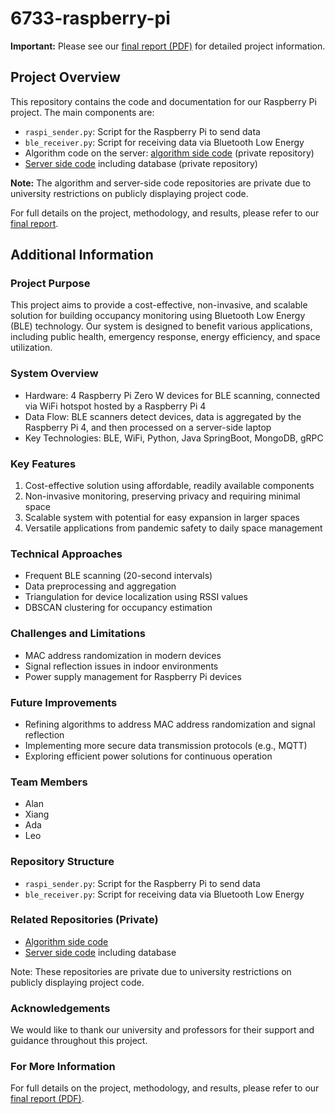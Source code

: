 # 6733-raspberry-pi

**Important:** Please see our [final report (PDF)](./No.100_final_report.pdf) for detailed project information.

## Project Overview

This repository contains the code and documentation for our Raspberry Pi project. The main components are:

- `raspi_sender.py`: Script for the Raspberry Pi to send data
- `ble_receiver.py`: Script for receiving data via Bluetooth Low Energy
- Algorithm code on the server: [algorithm side code](https://github.com/classmateada/6733-algorithm-scaffold) (private repository)
- [Server side code](https://github.com/classmateada/6733-server) including database (private repository)

**Note:** The algorithm and server-side code repositories are private due to university restrictions on publicly displaying project code.

For full details on the project, methodology, and results, please refer to our [final report](./No.100_final_report.pdf).

## Additional Information

### Project Purpose

This project aims to provide a cost-effective, non-invasive, and scalable solution for building occupancy monitoring using Bluetooth Low Energy (BLE) technology. Our system is designed to benefit various applications, including public health, emergency response, energy efficiency, and space utilization.

### System Overview

- Hardware: 4 Raspberry Pi Zero W devices for BLE scanning, connected via WiFi hotspot hosted by a Raspberry Pi 4
- Data Flow: BLE scanners detect devices, data is aggregated by the Raspberry Pi 4, and then processed on a server-side laptop
- Key Technologies: BLE, WiFi, Python, Java SpringBoot, MongoDB, gRPC

### Key Features

1. Cost-effective solution using affordable, readily available components
2. Non-invasive monitoring, preserving privacy and requiring minimal space
3. Scalable system with potential for easy expansion in larger spaces
4. Versatile applications from pandemic safety to daily space management

### Technical Approaches

- Frequent BLE scanning (20-second intervals)
- Data preprocessing and aggregation
- Triangulation for device localization using RSSI values
- DBSCAN clustering for occupancy estimation

### Challenges and Limitations

- MAC address randomization in modern devices
- Signal reflection issues in indoor environments
- Power supply management for Raspberry Pi devices

### Future Improvements

- Refining algorithms to address MAC address randomization and signal reflection
- Implementing more secure data transmission protocols (e.g., MQTT)
- Exploring efficient power solutions for continuous operation

### Team Members

- Alan
- Xiang
- Ada
- Leo

### Repository Structure

- `raspi_sender.py`: Script for the Raspberry Pi to send data
- `ble_receiver.py`: Script for receiving data via Bluetooth Low Energy

### Related Repositories (Private)

- [Algorithm side code](https://github.com/classmateada/6733-algorithm-scaffold)
- [Server side code](https://github.com/classmateada/6733-server) including database

Note: These repositories are private due to university restrictions on publicly displaying project code.

### Acknowledgements

We would like to thank our university and professors for their support and guidance throughout this project.

### For More Information

For full details on the project, methodology, and results, please refer to our [final report (PDF)](./No.100_final_report.pdf).
